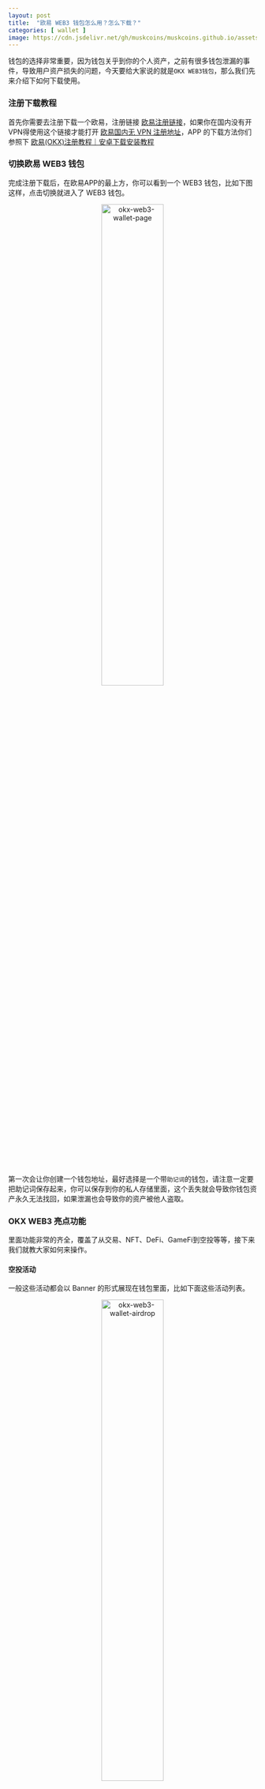 ```yaml
---
layout: post
title:  "欧易 WEB3 钱包怎么用？怎么下载？"
categories: [ wallet ]
image: https://cdn.jsdelivr.net/gh/muskcoins/muskcoins.github.io/assets/images/okx-web3-wallet.webp
---
```

钱包的选择非常重要，因为钱包关乎到你的个人资产，之前有很多钱包泄漏的事件，导致用户资产损失的问题，今天要给大家说的就是`OKX WEB3钱包`，那么我们先来介绍下如何下载使用。

### 注册下载教程
首先你需要去注册下载一个欧易，注册链接 [欧易注册链接](/302.html?target=https://www.okx.com/join/62030781)，如果你在国内没有开VPN得使用这个链接才能打开 [欧易国内无 VPN 注册地址](/302.html?target=https://www.chouyi.schule/join/62030781)，APP 的下载方法你们参照下 [欧易(OKX)注册教程｜安卓下载安装教程](https://tggsearch.github.io/docs/okx-install.html)

### 切换欧易 WEB3 钱包
完成注册下载后，在欧易APP的最上方，你可以看到一个 WEB3 钱包，比如下图这样，点击切换就进入了 WEB3 钱包。
<div align=center>
    <img alt="okx-web3-wallet-page" src="https://cdn.jsdelivr.net/gh/muskcoins/muskcoins.github.io/assets/images/okx-web3-wallet-page.webp" width="50%">
</div>

第一次会让你创建一个钱包地址，最好选择是一个带`助记词`的钱包，请注意一定要把助记词保存起来，你可以保存到你的私人存储里面，这个丢失就会导致你钱包资产永久无法找回，如果泄漏也会导致你的资产被他人盗取。

### OKX WEB3 亮点功能
里面功能非常的齐全，覆盖了从交易、NFT、DeFi、GameFi到空投等等，接下来我们就教大家如何来操作。

#### 空投活动
一般这些活动都会以 Banner 的形式展现在钱包里面，比如下面这些活动列表。
<div align=center>
    <img alt="okx-web3-wallet-airdrop" src="https://cdn.jsdelivr.net/gh/muskcoins/muskcoins.github.io/assets/images/okx-web3-wallet-airdrop.webp" width="50%">
</div>
进入以后，一般就是某个空投的活动信息了，你只需要按照空投的要求去执行就行了，这里我们站点也有这样的教程，如果你们想操作 avive 的空投，可以参考这篇文章 [Avive 币空投挖矿 & Avive OKX 空投领取 VV币](/avive/)

#### 交易行情
这是欧易新尝试的功能，里面有行情列表，有交易，这个交易就可以跨链操作了，当然还有限价的交易方法。具体你们钱包想做一些链上兑换都是可以做到的。
<div align=center>
    <img alt="okx-web3-wallet-exchange" src="https://cdn.jsdelivr.net/gh/muskcoins/muskcoins.github.io/assets/images/okx-web3-wallet-exchange.webp" width="50%">
</div>

这里有一个非常大的亮点，目前还在测试阶段，那就是链上合约，有了这个功能可以大大的降低对交易所的依赖，避免资金在交易所，交易所是中心化的，倒闭了就没办法提现了，因此这个功能是非常大的亮点，也希望尽快能够推出。
<div align=center>
    <img alt="okx-web3-wallet-hy" src="https://cdn.jsdelivr.net/gh/muskcoins/muskcoins.github.io/assets/images/okx-web3-wallet-hy.webp" width="50%">
</div>

#### NFT 交易
为了方便用户售卖自己的 NFT ，欧易钱包也对接了各大链上 NFT 交易平台，可以让你快速的购买或者售卖你自己的 NFT，只要你钱包导入这里，你就可以看到你自己的 NFT ，并且可以直接上架交易，非常方便。
<div align=center>
    <img alt="okx-web3-wallet-nft" src="https://cdn.jsdelivr.net/gh/muskcoins/muskcoins.github.io/assets/images/okx-web3-wallet-nft.webp" width="50%">
</div>

<div align=center>
    <img alt="okx-web3-wallet-nft-seller" src="https://cdn.jsdelivr.net/gh/muskcoins/muskcoins.github.io/assets/images/okx-web3-wallet-nft-seller.webp" width="50%">
</div>

#### DeFi & GameFi
这两个一个是金融属性一个是游戏属性，大家就自己前往体验一下了，DeFi 在国内是无法访问的，因此你要开梯子，可以选择美国，香港的也可能不行。

GameFi 的话在发现探索里面，你就可以看到非常多的玩法和平台了
<div align=center>
    <img alt="okx-web3-wallet-discover" src="https://cdn.jsdelivr.net/gh/muskcoins/muskcoins.github.io/assets/images/okx-web3-wallet-discover.webp" width="50%">
</div>

### 特殊亮点功能
因为欧易本身也是交易所，因此钱包和交易所互通，可能将成为欧易 WEB3钱包发展的重点方向，比如下面这个快捷提币就非常有意思了，可以快速的从你的交易所账户提币到钱包，我相信这是非常多人期待的需求，不然你链上提币非常麻烦。
<div align=center>
    <img alt="okx-web3-wallet-extract" src="https://cdn.jsdelivr.net/gh/muskcoins/muskcoins.github.io/assets/images/okx-web3-wallet-extract.webp" width="50%">
</div>